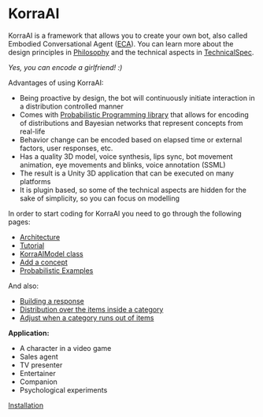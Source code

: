 # KorraAI

KorraAI is a framework that allows you to create your own bot, also called Embodied Conversational Agent ([ECA](https://en.wikipedia.org/wiki/Embodied_agent)). You can learn more about the design principles in [Philosophy](../../wiki/Philosophy) and the technical aspects in [TechnicalSpec](../../wiki/TechnicalSpec).

*Yes, you can encode a girlfriend! :)*

Advantages of using KorraAI:

* Being proactive by design, the bot will continuously initiate interaction in a distribution controlled manner
* Comes with [Probabilistic Programming library](https://github.com/joashc/csharp-probability-monad) that allows for encoding of distributions and Bayesian networks that represent concepts from real-life
* Behavior change can be encoded based on elapsed time or external factors, user responses, etc.
* Has a quality 3D model, voice synthesis, lips sync, bot movement animation, eye movements and blinks, voice annotation (SSML)
* The result is a Unity 3D application that can be executed on many platforms
* It is plugin based, so some of the technical aspects are hidden for the sake of simplicity, so you can focus on modelling

In order to start coding for KorraAI you need to go through the following pages:

*  [Architecture](../../wiki/Architecture)
*  [Tutorial](../../wiki/Tutorial)
*  [KorraAIModel class](../../wiki/KorraAIModel-class)
*  [Add a concept](../../wiki/Add-a-concept)
*  [Probabilistic Examples](../../wiki/Probabilistic-Examples)

And also:
*  [Building a response](../../wiki/Building-a-response)
*  [Distribution over the items inside a category](../../wiki/Distribution-inside-a-category)
*  [Adjust when a category runs out of items](../../wiki/Planning-and-running-out-of-items)

**Application:**

- A character in a video game
- Sales agent
- TV presenter
- Entertainer
- Companion
- Psychological experiments


[Installation](../../wiki/Installation)

